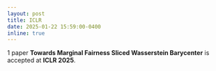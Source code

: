```yaml
---
layout: post
title: ICLR
date: 2025-01-22 15:59:00-0400
inline: true
---
```


1 paper **Towards Marginal Fairness Sliced Wasserstein Barycenter** is accepted at **ICLR 2025**. 